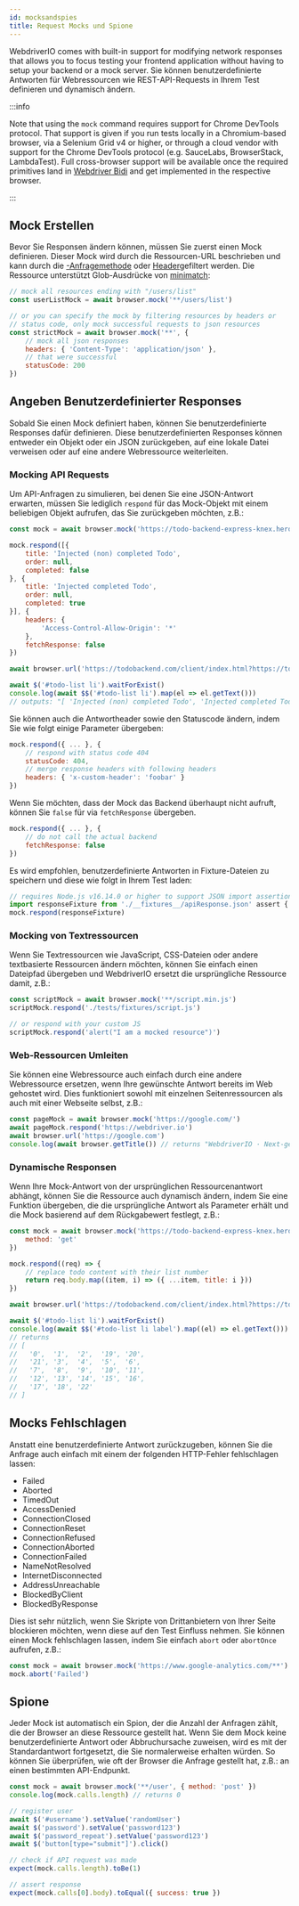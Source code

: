 ```yaml
---
id: mocksandspies
title: Request Mocks und Spione
---
```


WebdriverIO comes with built-in support for modifying network responses that allows you to focus testing your frontend application without having to setup your backend or a mock server. Sie können benutzerdefinierte Antworten für Webressourcen wie REST-API-Requests in Ihrem Test definieren und dynamisch ändern.

:::info

Note that using the `mock` command requires support for Chrome DevTools protocol. That support is given if you run tests locally in a Chromium-based browser, via a Selenium Grid v4 or higher, or through a cloud vendor with support for the Chrome DevTools protocol (e.g. SauceLabs, BrowserStack, LambdaTest). Full cross-browser support will be available once the required primitives land in [Webdriver Bidi](https://wpt.fyi/results/webdriver/tests/bidi/network?label=experimental&label=master&aligned) and get implemented in the respective browser.

:::

## Mock Erstellen

Bevor Sie Responsen ändern können, müssen Sie zuerst einen Mock definieren. Dieser Mock wird durch die Ressourcen-URL beschrieben und kann durch die [-Anfragemethode](https://developer.mozilla.org/en-US/docs/Web/HTTP/Methods) oder [Header](https://developer.mozilla.org/en-US/docs/Web/HTTP/Headers)gefiltert werden. Die Ressource unterstützt Glob-Ausdrücke von [minimatch](https://www.npmjs.com/package/minimatch):

```js
// mock all resources ending with "/users/list"
const userListMock = await browser.mock('**/users/list')

// or you can specify the mock by filtering resources by headers or
// status code, only mock successful requests to json resources
const strictMock = await browser.mock('**', {
    // mock all json responses
    headers: { 'Content-Type': 'application/json' },
    // that were successful
    statusCode: 200
})
```

## Angeben Benutzerdefinierter Responses

Sobald Sie einen Mock definiert haben, können Sie benutzerdefinierte Responses dafür definieren. Diese benutzerdefinierten Responses können entweder ein Objekt oder ein JSON zurückgeben, auf eine lokale Datei verweisen oder auf eine andere Webressource weiterleiten.

### Mocking API Requests

Um API-Anfragen zu simulieren, bei denen Sie eine JSON-Antwort erwarten, müssen Sie lediglich `respond` für das Mock-Objekt mit einem beliebigen Objekt aufrufen, das Sie zurückgeben möchten, z.B.:

```js
const mock = await browser.mock('https://todo-backend-express-knex.herokuapp.com/')

mock.respond([{
    title: 'Injected (non) completed Todo',
    order: null,
    completed: false
}, {
    title: 'Injected completed Todo',
    order: null,
    completed: true
}], {
    headers: {
        'Access-Control-Allow-Origin': '*'
    },
    fetchResponse: false
})

await browser.url('https://todobackend.com/client/index.html?https://todo-backend-express-knex.herokuapp.com/')

await $('#todo-list li').waitForExist()
console.log(await $$('#todo-list li').map(el => el.getText()))
// outputs: "[ 'Injected (non) completed Todo', 'Injected completed Todo' ]"
```

Sie können auch die Antwortheader sowie den Statuscode ändern, indem Sie wie folgt einige Parameter übergeben:

```js
mock.respond({ ... }, {
    // respond with status code 404
    statusCode: 404,
    // merge response headers with following headers
    headers: { 'x-custom-header': 'foobar' }
})
```

Wenn Sie möchten, dass der Mock das Backend überhaupt nicht aufruft, können Sie `false` für via `fetchResponse` übergeben.

```js
mock.respond({ ... }, {
    // do not call the actual backend
    fetchResponse: false
})
```

Es wird empfohlen, benutzerdefinierte Antworten in Fixture-Dateien zu speichern und diese wie folgt in Ihrem Test laden:

```js
// requires Node.js v16.14.0 or higher to support JSON import assertions
import responseFixture from './__fixtures__/apiResponse.json' assert { type: 'json' }
mock.respond(responseFixture)
```

### Mocking von Textressourcen

Wenn Sie Textressourcen wie JavaScript, CSS-Dateien oder andere textbasierte Ressourcen ändern möchten, können Sie einfach einen Dateipfad übergeben und WebdriverIO ersetzt die ursprüngliche Ressource damit, z.B.:

```js
const scriptMock = await browser.mock('**/script.min.js')
scriptMock.respond('./tests/fixtures/script.js')

// or respond with your custom JS
scriptMock.respond('alert("I am a mocked resource")')
```

### Web-Ressourcen Umleiten

Sie können eine Webressource auch einfach durch eine andere Webressource ersetzen, wenn Ihre gewünschte Antwort bereits im Web gehostet wird. Dies funktioniert sowohl mit einzelnen Seitenressourcen als auch mit einer Webseite selbst, z.B.:

```js
const pageMock = await browser.mock('https://google.com/')
await pageMock.respond('https://webdriver.io')
await browser.url('https://google.com')
console.log(await browser.getTitle()) // returns "WebdriverIO · Next-gen browser and mobile automation test framework for Node.js"
```

### Dynamische Responsen

Wenn Ihre Mock-Antwort von der ursprünglichen Ressourcenantwort abhängt, können Sie die Ressource auch dynamisch ändern, indem Sie eine Funktion übergeben, die die ursprüngliche Antwort als Parameter erhält und die Mock basierend auf dem Rückgabewert festlegt, z.B.:

```js
const mock = await browser.mock('https://todo-backend-express-knex.herokuapp.com/', {
    method: 'get'
})

mock.respond((req) => {
    // replace todo content with their list number
    return req.body.map((item, i) => ({ ...item, title: i }))
})

await browser.url('https://todobackend.com/client/index.html?https://todo-backend-express-knex.herokuapp.com/')

await $('#todo-list li').waitForExist()
console.log(await $$('#todo-list li label').map((el) => el.getText()))
// returns
// [
//   '0',  '1',  '2',  '19', '20',
//   '21', '3',  '4',  '5',  '6',
//   '7',  '8',  '9',  '10', '11',
//   '12', '13', '14', '15', '16',
//   '17', '18', '22'
// ]
```

## Mocks Fehlschlagen

Anstatt eine benutzerdefinierte Antwort zurückzugeben, können Sie die Anfrage auch einfach mit einem der folgenden HTTP-Fehler fehlschlagen lassen:

- Failed
- Aborted
- TimedOut
- AccessDenied
- ConnectionClosed
- ConnectionReset
- ConnectionRefused
- ConnectionAborted
- ConnectionFailed
- NameNotResolved
- InternetDisconnected
- AddressUnreachable
- BlockedByClient
- BlockedByResponse

Dies ist sehr nützlich, wenn Sie Skripte von Drittanbietern von Ihrer Seite blockieren möchten, wenn diese auf den Test Einfluss nehmen. Sie können einen Mock fehlschlagen lassen, indem Sie einfach `abort` oder `abortOnce` aufrufen, z.B.:

```js
const mock = await browser.mock('https://www.google-analytics.com/**')
mock.abort('Failed')
```

## Spione

Jeder Mock ist automatisch ein Spion, der die Anzahl der Anfragen zählt, die der Browser an diese Ressource gestellt hat. Wenn Sie dem Mock keine benutzerdefinierte Antwort oder Abbruchursache zuweisen, wird es mit der Standardantwort fortgesetzt, die Sie normalerweise erhalten würden. So können Sie überprüfen, wie oft der Browser die Anfrage gestellt hat, z.B.: an einen bestimmten API-Endpunkt.

```js
const mock = await browser.mock('**/user', { method: 'post' })
console.log(mock.calls.length) // returns 0

// register user
await $('#username').setValue('randomUser')
await $('password').setValue('password123')
await $('password_repeat').setValue('password123')
await $('button[type="submit"]').click()

// check if API request was made
expect(mock.calls.length).toBe(1)

// assert response
expect(mock.calls[0].body).toEqual({ success: true })
```
